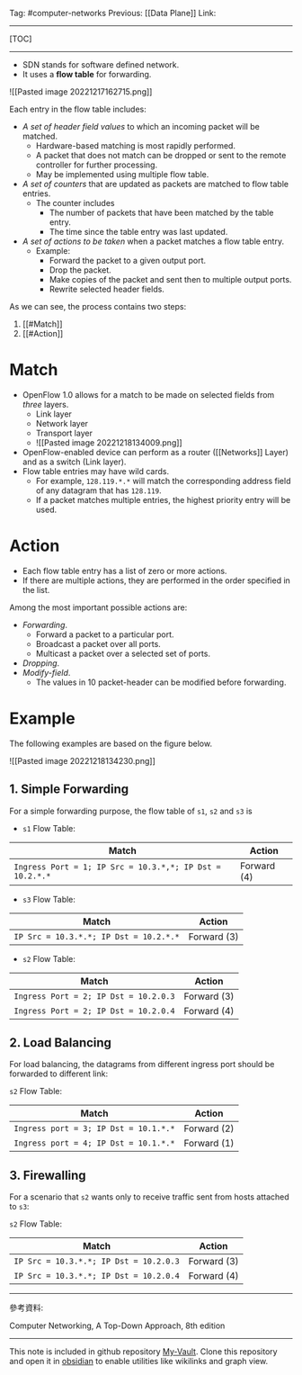 Tag: #computer-networks 
Previous: [[Data Plane]]
Link: 

---

[TOC]

---

- SDN stands for software defined network.
- It uses a **flow table** for forwarding.

![[Pasted image 20221217162715.png]]

Each entry in the flow table includes:

- *A set of header field values* to which an incoming packet will be matched.
	- Hardware-based matching is most rapidly performed.
	- A packet that does not match can be dropped or sent to the remote controller for further processing.
	- May be implemented using multiple flow table.
- *A set of counters* that are updated as packets are matched to flow table entries.
	- The counter includes 
		- The number of packets that have been matched by the table entry.
		- The time since the table entry was last updated.
- *A set of actions to be taken* when a packet matches a flow table entry.
	- Example:
		- Forward the packet to a given output port.
		- Drop the packet.
		- Make copies of the packet and sent then to multiple output ports.
		- Rewrite selected header fields.

As we can see, the process contains two steps:

1. [[#Match]]
2. [[#Action]]

# Match

- OpenFlow 1.0 allows for a match to be made on selected fields from *three* layers.
	- Link layer
	- Network layer
	- Transport layer
	- ![[Pasted image 20221218134009.png]]
- OpenFlow-enabled device can perform as a router ([[Networks]] Layer) and as a switch (Link layer).
- Flow table entries may have wild cards.
	- For example, `128.119.*.*` will match the corresponding address field of any datagram that has `128.119`.
	- If a packet matches multiple entries, the highest priority entry will be used.

# Action

- Each flow table entry has a list of zero or more actions.
- If there are multiple actions, they are performed in the order specified in the list.

Among the most important possible actions are:

- *Forwarding*.
	- Forward a packet to a particular port.
	- Broadcast a packet over all ports.
	- Multicast a packet over a selected set of ports.
- *Dropping*.
- *Modify-field*.
	- The values in 10 packet-header can be modified before forwarding.

# Example

The following examples are based on the figure below.

![[Pasted image 20221218134230.png]]

## 1. Simple Forwarding

For a simple forwarding purpose, the flow table of `s1`, `s2` and `s3` is

- `s1` Flow Table:

| Match                                                    | Action      |
| -------------------------------------------------------- | ----------- |
| `Ingress Port = 1; IP Src = 10.3.*,*; IP Dst = 10.2.*.*` | Forward (4) |
- `s3` Flow Table:

| Match                                  | Action      |
| -------------------------------------- | ----------- |
| `IP Src = 10.3.*.*; IP Dst = 10.2.*.*` | Forward (3) |
- `s2` Flow Table:

| Match                                 | Action      |
| ------------------------------------- | ----------- |
| `Ingress Port = 2; IP Dst = 10.2.0.3` | Forward (3) |
| `Ingress Port = 2; IP Dst = 10.2.0.4` | Forward (4) | 

## 2. Load Balancing

For load balancing, the datagrams from different ingress port should be forwarded to different link:

`s2` Flow Table:

| Match                                 | Action      |
| ------------------------------------- | ----------- |
| `Ingress port = 3; IP Dst = 10.1.*.*` | Forward (2) |
| `Ingress port = 4; IP Dst = 10.1.*.*` | Forward (1) | 

## 3. Firewalling

For a scenario that `s2` wants only to receive traffic sent from hosts attached to `s3`:

`s2` Flow Table:

| Match                                  | Action      |
| -------------------------------------- | ----------- |
| `IP Src = 10.3.*.*; IP Dst = 10.2.0.3` | Forward (3) |
| `IP Src = 10.3.*.*; IP Dst = 10.2.0.4` | Forward (4) | 

---

參考資料:

Computer Networking, A Top-Down Approach, 8th edition

---

This note is included in github repository [My-Vault](https://github.com/LittleD3092/My-Vault.git). Clone this repository and open it in [obsidian](https://obsidian.md/) to enable utilities like wikilinks and graph view.
